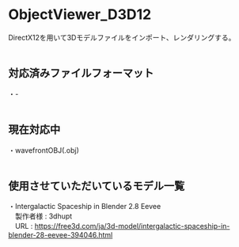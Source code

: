 # ObjectViewer_D3D12
DirectX12を用いて3Dモデルファイルをインポート、レンダリングする。<br>
<br>
## 対応済みファイルフォーマット
・-<br>
<br>
## 現在対応中
・wavefrontOBJ(.obj)<br>
<br>
## 使用させていただいているモデル一覧<br>
・Intergalactic Spaceship in Blender 2.8 Eevee<br>
　製作者様 : 3dhupt<br>
　URL : https://free3d.com/ja/3d-model/intergalactic-spaceship-in-blender-28-eevee-394046.html<br>
